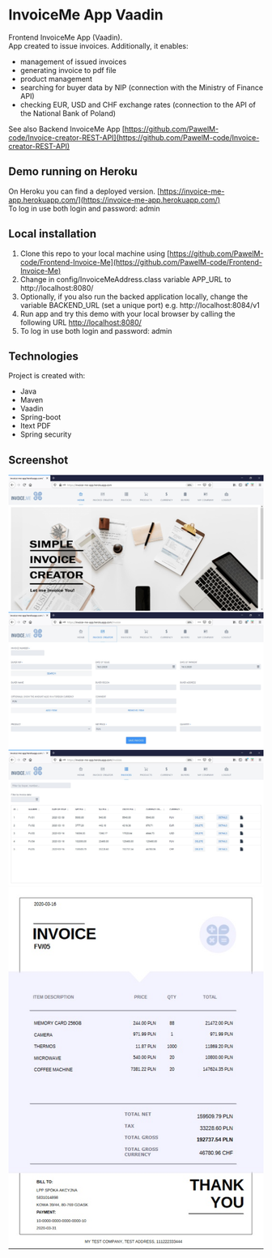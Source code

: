 # InvoiceMe App Vaadin
Frontend InvoiceMe App (Vaadin).<br />
App created to issue invoices.
Additionally, it enables:
* management of issued invoices
* generating invoice to pdf file
* product management
* searching for buyer data by NIP (connection with the Ministry of Finance API)
* checking EUR, USD and CHF exchange rates (connection to the API of the National Bank of Poland)

See also Backend InvoiceMe App [https://github.com/PawelM-code/Invoice-creator-REST-API](https://github.com/PawelM-code/Invoice-creator-REST-API) 

## Demo running on Heroku
On Heroku you can find a deployed version. [https://invoice-me-app.herokuapp.com/](https://invoice-me-app.herokuapp.com/)
<br />
To log in use both login and password: admin

## Local installation
1. Clone this repo to your local machine using [https://github.com/PawelM-code/Frontend-Invoice-Me](https://github.com/PawelM-code/Frontend-Invoice-Me)
2. Change in config/InvoiceMeAddress.class variable APP_URL to http://localhost:8080/
3. Optionally, if you also run the backed application locally, change the variable BACKEND_URL (set a unique port) e.g. http://localhost:8084/v1
4. Run app and try this demo with your local browser by calling the following URL [http://localhost:8080/](http://localhost:8080/)
5. To log in use both login and password: admin

## Technologies
Project is created with:
* Java
* Maven
* Vaadin
* Spring-boot
* Itext PDF
* Spring security

## Screenshot
![](src/main/resources/readme/invoice1.jpg)
![](src/main/resources/readme/invoice2.jpg)
![](src/main/resources/readme/invoice3.jpg)
![](src/main/resources/readme/invoice4.jpg)